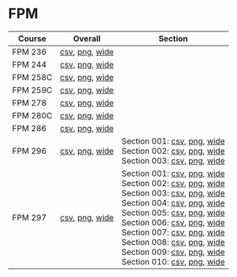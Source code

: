 # FPM

| Course | Overall | Section |
| ------ | ------- | ------- |
| FPM 236 | [csv](https://github.com/UCSD-Historical-Enrollment-Data/2024Spring/blob/main/overall/FPM%20236.csv), [png](https://raw.githubusercontent.com/UCSD-Historical-Enrollment-Data/2024Spring/main/plot_overall/FPM%20236.png), [wide](https://raw.githubusercontent.com/UCSD-Historical-Enrollment-Data/2024Spring/main/plot_overall_wide/FPM%20236.png) |  |
| FPM 244 | [csv](https://github.com/UCSD-Historical-Enrollment-Data/2024Spring/blob/main/overall/FPM%20244.csv), [png](https://raw.githubusercontent.com/UCSD-Historical-Enrollment-Data/2024Spring/main/plot_overall/FPM%20244.png), [wide](https://raw.githubusercontent.com/UCSD-Historical-Enrollment-Data/2024Spring/main/plot_overall_wide/FPM%20244.png) |  |
| FPM 258C | [csv](https://github.com/UCSD-Historical-Enrollment-Data/2024Spring/blob/main/overall/FPM%20258C.csv), [png](https://raw.githubusercontent.com/UCSD-Historical-Enrollment-Data/2024Spring/main/plot_overall/FPM%20258C.png), [wide](https://raw.githubusercontent.com/UCSD-Historical-Enrollment-Data/2024Spring/main/plot_overall_wide/FPM%20258C.png) |  |
| FPM 259C | [csv](https://github.com/UCSD-Historical-Enrollment-Data/2024Spring/blob/main/overall/FPM%20259C.csv), [png](https://raw.githubusercontent.com/UCSD-Historical-Enrollment-Data/2024Spring/main/plot_overall/FPM%20259C.png), [wide](https://raw.githubusercontent.com/UCSD-Historical-Enrollment-Data/2024Spring/main/plot_overall_wide/FPM%20259C.png) |  |
| FPM 278 | [csv](https://github.com/UCSD-Historical-Enrollment-Data/2024Spring/blob/main/overall/FPM%20278.csv), [png](https://raw.githubusercontent.com/UCSD-Historical-Enrollment-Data/2024Spring/main/plot_overall/FPM%20278.png), [wide](https://raw.githubusercontent.com/UCSD-Historical-Enrollment-Data/2024Spring/main/plot_overall_wide/FPM%20278.png) |  |
| FPM 280C | [csv](https://github.com/UCSD-Historical-Enrollment-Data/2024Spring/blob/main/overall/FPM%20280C.csv), [png](https://raw.githubusercontent.com/UCSD-Historical-Enrollment-Data/2024Spring/main/plot_overall/FPM%20280C.png), [wide](https://raw.githubusercontent.com/UCSD-Historical-Enrollment-Data/2024Spring/main/plot_overall_wide/FPM%20280C.png) |  |
| FPM 286 | [csv](https://github.com/UCSD-Historical-Enrollment-Data/2024Spring/blob/main/overall/FPM%20286.csv), [png](https://raw.githubusercontent.com/UCSD-Historical-Enrollment-Data/2024Spring/main/plot_overall/FPM%20286.png), [wide](https://raw.githubusercontent.com/UCSD-Historical-Enrollment-Data/2024Spring/main/plot_overall_wide/FPM%20286.png) |  |
| FPM 296 | [csv](https://github.com/UCSD-Historical-Enrollment-Data/2024Spring/blob/main/overall/FPM%20296.csv), [png](https://raw.githubusercontent.com/UCSD-Historical-Enrollment-Data/2024Spring/main/plot_overall/FPM%20296.png), [wide](https://raw.githubusercontent.com/UCSD-Historical-Enrollment-Data/2024Spring/main/plot_overall_wide/FPM%20296.png) | Section 001: [csv](https://github.com/UCSD-Historical-Enrollment-Data/2024Spring/blob/main/section/FPM%20296_001.csv), [png](https://raw.githubusercontent.com/UCSD-Historical-Enrollment-Data/2024Spring/main/plot_section/FPM%20296_001.png), [wide](https://raw.githubusercontent.com/UCSD-Historical-Enrollment-Data/2024Spring/main/plot_section_wide/FPM%20296_001.png)<br>Section 002: [csv](https://github.com/UCSD-Historical-Enrollment-Data/2024Spring/blob/main/section/FPM%20296_002.csv), [png](https://raw.githubusercontent.com/UCSD-Historical-Enrollment-Data/2024Spring/main/plot_section/FPM%20296_002.png), [wide](https://raw.githubusercontent.com/UCSD-Historical-Enrollment-Data/2024Spring/main/plot_section_wide/FPM%20296_002.png)<br>Section 003: [csv](https://github.com/UCSD-Historical-Enrollment-Data/2024Spring/blob/main/section/FPM%20296_003.csv), [png](https://raw.githubusercontent.com/UCSD-Historical-Enrollment-Data/2024Spring/main/plot_section/FPM%20296_003.png), [wide](https://raw.githubusercontent.com/UCSD-Historical-Enrollment-Data/2024Spring/main/plot_section_wide/FPM%20296_003.png) |
| FPM 297 | [csv](https://github.com/UCSD-Historical-Enrollment-Data/2024Spring/blob/main/overall/FPM%20297.csv), [png](https://raw.githubusercontent.com/UCSD-Historical-Enrollment-Data/2024Spring/main/plot_overall/FPM%20297.png), [wide](https://raw.githubusercontent.com/UCSD-Historical-Enrollment-Data/2024Spring/main/plot_overall_wide/FPM%20297.png) | Section 001: [csv](https://github.com/UCSD-Historical-Enrollment-Data/2024Spring/blob/main/section/FPM%20297_001.csv), [png](https://raw.githubusercontent.com/UCSD-Historical-Enrollment-Data/2024Spring/main/plot_section/FPM%20297_001.png), [wide](https://raw.githubusercontent.com/UCSD-Historical-Enrollment-Data/2024Spring/main/plot_section_wide/FPM%20297_001.png)<br>Section 002: [csv](https://github.com/UCSD-Historical-Enrollment-Data/2024Spring/blob/main/section/FPM%20297_002.csv), [png](https://raw.githubusercontent.com/UCSD-Historical-Enrollment-Data/2024Spring/main/plot_section/FPM%20297_002.png), [wide](https://raw.githubusercontent.com/UCSD-Historical-Enrollment-Data/2024Spring/main/plot_section_wide/FPM%20297_002.png)<br>Section 003: [csv](https://github.com/UCSD-Historical-Enrollment-Data/2024Spring/blob/main/section/FPM%20297_003.csv), [png](https://raw.githubusercontent.com/UCSD-Historical-Enrollment-Data/2024Spring/main/plot_section/FPM%20297_003.png), [wide](https://raw.githubusercontent.com/UCSD-Historical-Enrollment-Data/2024Spring/main/plot_section_wide/FPM%20297_003.png)<br>Section 004: [csv](https://github.com/UCSD-Historical-Enrollment-Data/2024Spring/blob/main/section/FPM%20297_004.csv), [png](https://raw.githubusercontent.com/UCSD-Historical-Enrollment-Data/2024Spring/main/plot_section/FPM%20297_004.png), [wide](https://raw.githubusercontent.com/UCSD-Historical-Enrollment-Data/2024Spring/main/plot_section_wide/FPM%20297_004.png)<br>Section 005: [csv](https://github.com/UCSD-Historical-Enrollment-Data/2024Spring/blob/main/section/FPM%20297_005.csv), [png](https://raw.githubusercontent.com/UCSD-Historical-Enrollment-Data/2024Spring/main/plot_section/FPM%20297_005.png), [wide](https://raw.githubusercontent.com/UCSD-Historical-Enrollment-Data/2024Spring/main/plot_section_wide/FPM%20297_005.png)<br>Section 006: [csv](https://github.com/UCSD-Historical-Enrollment-Data/2024Spring/blob/main/section/FPM%20297_006.csv), [png](https://raw.githubusercontent.com/UCSD-Historical-Enrollment-Data/2024Spring/main/plot_section/FPM%20297_006.png), [wide](https://raw.githubusercontent.com/UCSD-Historical-Enrollment-Data/2024Spring/main/plot_section_wide/FPM%20297_006.png)<br>Section 007: [csv](https://github.com/UCSD-Historical-Enrollment-Data/2024Spring/blob/main/section/FPM%20297_007.csv), [png](https://raw.githubusercontent.com/UCSD-Historical-Enrollment-Data/2024Spring/main/plot_section/FPM%20297_007.png), [wide](https://raw.githubusercontent.com/UCSD-Historical-Enrollment-Data/2024Spring/main/plot_section_wide/FPM%20297_007.png)<br>Section 008: [csv](https://github.com/UCSD-Historical-Enrollment-Data/2024Spring/blob/main/section/FPM%20297_008.csv), [png](https://raw.githubusercontent.com/UCSD-Historical-Enrollment-Data/2024Spring/main/plot_section/FPM%20297_008.png), [wide](https://raw.githubusercontent.com/UCSD-Historical-Enrollment-Data/2024Spring/main/plot_section_wide/FPM%20297_008.png)<br>Section 009: [csv](https://github.com/UCSD-Historical-Enrollment-Data/2024Spring/blob/main/section/FPM%20297_009.csv), [png](https://raw.githubusercontent.com/UCSD-Historical-Enrollment-Data/2024Spring/main/plot_section/FPM%20297_009.png), [wide](https://raw.githubusercontent.com/UCSD-Historical-Enrollment-Data/2024Spring/main/plot_section_wide/FPM%20297_009.png)<br>Section 010: [csv](https://github.com/UCSD-Historical-Enrollment-Data/2024Spring/blob/main/section/FPM%20297_010.csv), [png](https://raw.githubusercontent.com/UCSD-Historical-Enrollment-Data/2024Spring/main/plot_section/FPM%20297_010.png), [wide](https://raw.githubusercontent.com/UCSD-Historical-Enrollment-Data/2024Spring/main/plot_section_wide/FPM%20297_010.png) |
